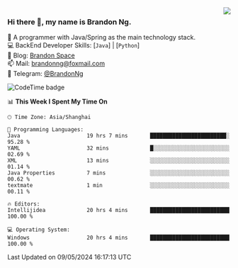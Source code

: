 <img  align="right" src="https://github-readme-stats-brandon0824.vercel.app/api/top-langs/?username=brandon0824&layout=compact">

### Hi there 👋, my name is Brandon Ng.

🌱 A programmer with Java/Spring as the main technology stack.  
💻 BackEnd Developer Skills: [`Java`] | [`Python`]  
📝 Blog: [Brandon Space](https://brandonng.tech)  
📫 Mail: brandonng@foxmail.com  
📰 Telegram: [@BrandonNg](https://t.me/BrandonNg24)  

![CodeTime badge](https://img.shields.io/endpoint?style=flat-square&url=https%3A%2F%2Fapi.codetime.dev%2Fshield%3Fid%3D128%26project%3D%26in%3D604800000)

<!--START_SECTION:waka-->
📊 **This Week I Spent My Time On** 

```text
🕑︎ Time Zone: Asia/Shanghai

💬 Programming Languages: 
Java                     19 hrs 7 mins       ████████████████████████░   95.28 % 
YAML                     32 mins             █░░░░░░░░░░░░░░░░░░░░░░░░   02.69 % 
XML                      13 mins             ░░░░░░░░░░░░░░░░░░░░░░░░░   01.14 % 
Java Properties          7 mins              ░░░░░░░░░░░░░░░░░░░░░░░░░   00.62 % 
textmate                 1 min               ░░░░░░░░░░░░░░░░░░░░░░░░░   00.11 % 

🔥 Editors: 
Intellijidea             20 hrs 4 mins       █████████████████████████   100.00 % 

💻 Operating System: 
Windows                  20 hrs 4 mins       █████████████████████████   100.00 % 
```


 Last Updated on 09/05/2024 16:17:13 UTC
<!--END_SECTION:waka-->
